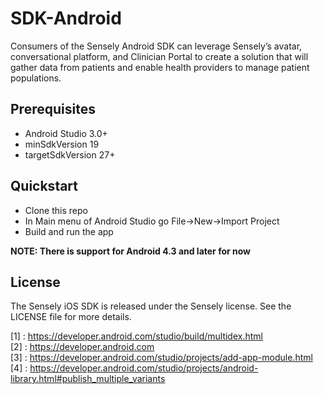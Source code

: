 # SDK-Android
Consumers of the Sensely Android SDK can leverage Sensely’s avatar, conversational platform, and Clinician Portal to create a solution that will gather data from patients and enable health providers to manage patient populations.

## Prerequisites
- Android Studio 3.0+
- minSdkVersion 19
- targetSdkVersion 27+ 

## Quickstart

- Clone this repo
- In Main menu of Android Studio go File->New->Import Project
- Build and run the app

__NOTE: There is support for Android 4.3 and later for now__

## License

The Sensely iOS SDK is released under the Sensely license. See the LICENSE file for more details.

[1] : https://developer.android.com/studio/build/multidex.html <br>
[2] : https://developer.android.com <br>
[3] : https://developer.android.com/studio/projects/add-app-module.html <br>
[4] : https://developer.android.com/studio/projects/android-library.html#publish_multiple_variants
